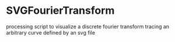 # SVGFourierTransform

processing script to visualize a discrete fourier transform tracing an arbitrary curve defined by an svg file
